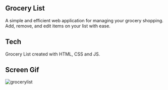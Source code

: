 
<h2>Grocery List</h2>

A simple and efficient web application for managing your grocery shopping. Add, remove, and edit items on your list with ease.

<h2>Tech</h2>

Grocery List created with HTML, CSS and JS.

<h2>Screen Gif</h2>

![grocerylist](https://github.com/begpan/groceryList/assets/145170180/ce5d9bf4-231c-4f40-83ce-965c3f80b9ef)



